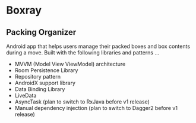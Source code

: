 # Boxray
## Packing Organizer

Android app that helps users manage their packed boxes and box contents during a move. Built with the following libraries and patterns ...

- MVVM (Model View ViewModel) architecture
- Room Persistence Library
- Repository pattern
- AndroidX support library
- Data Binding Library
- LiveData
- AsyncTask (plan to switch to RxJava before v1 release)
- Manual dependency injection (plan to switch to Dagger2 before v1 release)
